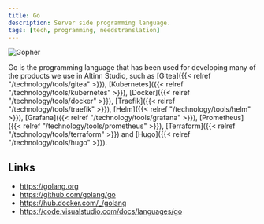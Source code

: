 ```yaml
---
title: Go
description: Server side programming language.
tags: [tech, programming, needstranslation]
---
```


![Gopher](go.png "The Go Gopher (\"the larger the cuter!!\")")

Go is the programming language that has been used for developing many of the products we use in Altinn Studio,
such as [Gitea]({{< relref "/technology/tools/gitea" >}}), [Kubernetes]({{< relref "/technology/tools/kubernetes" >}}), [Docker]({{< relref "/technology/tools/docker" >}}), [Traefik]({{< relref "/technology/tools/traefik" >}}), [Helm]({{< relref "/technology/tools/helm" >}}),
[Grafana]({{< relref "/technology/tools/grafana" >}}), [Prometheus]({{< relref "/technology/tools/prometheus" >}}), [Terraform]({{< relref "/technology/tools/terraform" >}}) and [Hugo]({{< relref "/technology/tools/hugo" >}}).

## Links

- https://golang.org
- https://github.com/golang/go
- https://hub.docker.com/_/golang
- https://code.visualstudio.com/docs/languages/go
